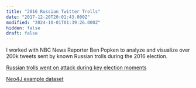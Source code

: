 ```yaml
---
title: "2016 Russian Twitter Trolls"
date: "2017-12-20T20:01:43.000Z"
modified: "2024-10-01T01:39:26.000Z"
hidden: false
draft: false
---
```

I worked with NBC News Reporter Ben Popken to analyze and visualize over 200k tweets sent by known Russian trolls during the 2016 election.

[Russian trolls went on attack during key election moments](https://www.nbcnews.com/tech/social-media/russian-trolls-went-attack-during-key-election-moments-n827176)

[Neo4J example dataset](https://github.com/neo4j-graph-examples/twitter-trolls)
